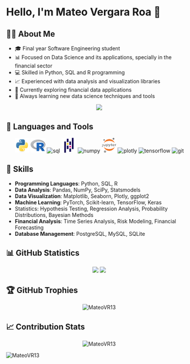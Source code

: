 # Hello, I'm Mateo Vergara Roa 👋

## 👨‍💻 About Me

- 🎓 Final year Software Engineering student
- 📊 Focused on Data Science and its applications, specially in the financial sector
- 💻 Skilled in Python, SQL and R programming
- 📈 Experienced with data analysis and visualization libraries
- 🔭 Currently exploring financial data applications
- 🌱 Always learning new data science techniques and tools
<div align="center">
  <img src="https://visme.co/blog/wp-content/uploads/2020/03/animation-software-header-wide.gif"/>
</div>

## 🚀 Languages and Tools

<p align="center">
  <img src="https://raw.githubusercontent.com/devicons/devicon/master/icons/python/python-original.svg" alt="python" width="40" height="40"/>
  <img src="https://raw.githubusercontent.com/devicons/devicon/master/icons/r/r-original.svg" alt="r" width="40" height="40"/>
  <img src="https://www.svgrepo.com/show/255832/sql.svg" alt = "sql" width="40" height="40"/>
  <img src="https://raw.githubusercontent.com/devicons/devicon/master/icons/pandas/pandas-original.svg" alt="pandas" width="40" height="40"/>
  <img src="https://www.vectorlogo.zone/logos/numpy/numpy-icon.svg" alt="numpy" width="40" height="40"/>
  <img src="https://raw.githubusercontent.com/devicons/devicon/master/icons/jupyter/jupyter-original-wordmark.svg" alt="jupyter" width="40" height="40"/>
  <img src="https://icon.icepanel.io/Technology/svg/Ploty.svg" alt="plotly" width="40" height="40"/>
  <img src="https://www.vectorlogo.zone/logos/tensorflow/tensorflow-icon.svg" alt="tensorflow" width="40" height="40"/>
  <img src="https://www.vectorlogo.zone/logos/git-scm/git-scm-icon.svg" alt="git" width="40" height="40"/>
</p>

## 💼 Skills

- **Programming Languages**: Python, SQL, R
- **Data Analysis**: Pandas, NumPy, SciPy, Statsmodels
- **Data Visualization**: Matplotlib, Seaborn, Plotly, ggplot2
- **Machine Learning**: PyTorch, Scikit-learn, TensorFlow, Keras
- Statistics: Hypothesis Testing, Regression Analysis, Probability Distributions, Bayesian Methods
- **Financial Analysis**: Time Series Analysis, Risk Modeling, Financial Forecasting
- **Database Management**: PostgreSQL, MySQL, SQLite

## 📊 GitHub Statistics

<div align="center">
  <img height="180em" src="https://github-readme-stats.vercel.app/api?username=MateoVR13&show_icons=true&theme=blue-green&include_all_commits=true&count_private=true"/>
  <img height="180em" src="https://github-readme-stats.vercel.app/api/top-langs/?username=MateoVR13&layout=compact&langs_count=7&theme=blue-green"/>
</div>

## 🏆 GitHub Trophies

<div align="center">
  <img src="https://github-profile-trophy.vercel.app/?username=MateoVR13&theme=algolia&no-frame=true&no-bg=false&margin-w=4&row=1" alt="MateoVR13" />
</div>

## 📈 Contribution Stats

<div align="center">
  <img src="https://github-readme-streak-stats.herokuapp.com/?user=MateoVR13&theme=blue-green" alt="MateoVR13" />
</div>

<!-- PROFILE VIEWS -->
<p align="left"> <img src="https://komarev.com/ghpvc/?username=MateoVR13&label=Profile%20views&color=0e75b6&style=flat" alt="MateoVR13" /> </p>
